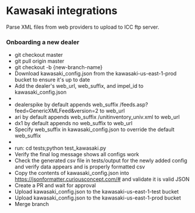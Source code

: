 # Kawasaki integrations
Parse XML files from web providers to upload to ICC ftp server.

### Onboarding a new dealer
- git checkout master
- git pull origin master
- git checkout -b {new-branch-name}
- Download kawasaki_config.json from the kawasaki-us-east-1-prod bucket to ensure it's up to date
- Add the dealer's web_url, web_suffix, and impel_id to kawasaki_config.json
-
- dealerspike by default appends web_suffix /feeds.asp?feed=GenericXMLFeed&version=2 to web_url
- ari by default appends web_suffix /unitinventory_univ.xml to web_url
- dx1 by default appends no web_suffix to web_url
- Specify web_suffix in kawasaki_config.json to override the default web_suffix
- 
- run: cd tests;python test_kawasaki.py
- Verify the final log message shows all configs work
- Check the generated csv file in tests/output for the newly added config and verify data appears and is properly formatted csv
- Copy the contents of kawasaki_config.json into https://jsonformatter.curiousconcept.com/# and validate it is valid JSON
- Create a PR and wait for approval
- Upload kawasaki_config.json to the kawasaki-us-east-1-test bucket
- Upload kawasaki_config.json to the kawasaki-us-east-1-prod bucket
- Merge branch
